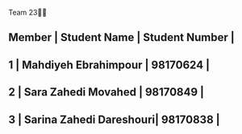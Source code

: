 Team 23👩‍💻

 Member | Student Name            | Student Number | 
----------------------------------------------------
 1      | Mahdiyeh Ebrahimpour    | 98170624       |
----------------------------------------------------
 2      | Sara Zahedi Movahed     | 98170849       |
----------------------------------------------------
 3      | Sarina Zahedi Dareshouri| 98170838       |
 ----------------------------------------------------
